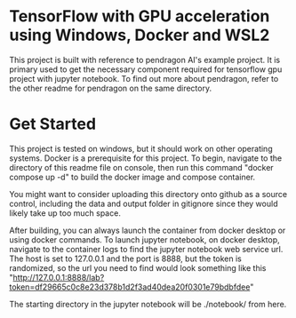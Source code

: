 # TensorFlow with GPU acceleration using Windows, Docker and WSL2
This project is built with reference to pendragon AI's example project. It is primary used to get the necessary component required for tensorflow gpu project with jupyter notebook. To find out more about pendragon, refer to the other readme for pendragon on the same directory.

# Get Started
This project is tested on windows, but it should work on other operating systems. Docker is a prerequisite for this project. To begin, navigate to the directory of this readme file on console, then run this command "docker compose up -d" to build the docker image and compose container.

You might want to consider uploading this directory onto github as a source control, including the data and output folder in gitignore since they would likely take up too much space.

After building, you can always launch the container from docker desktop or using docker commands.
To launch jupyter notebook, on docker desktop, navigate to the container logs to find the jupyter notebook web service url. The host is set to 127.0.0.1 and the port is 8888, but the token is randomized, so the url you need to find would look something like this "http://127.0.0.1:8888/lab?token=df29665c0c8e23d378b1d2f3ad40dea20f0301e79bdbfdee"

The starting directory in the jupyter notebook will be ./notebook/ from here.


